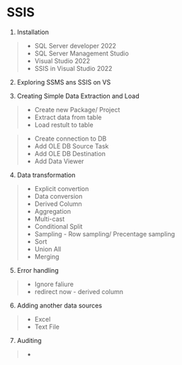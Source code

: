 # SSIS

1. Installation
>- SQL Server developer 2022
>- SQL Server Management Studio
>- Visual Studio 2022
>- SSIS in Visual Studio 2022

2. Exploring SSMS ans SSIS on VS

3. Creating Simple Data Extraction and Load
>- Create new Package/ Project
>- Extract data from table
>- Load restult to table

  >  - Create connection to DB
  >  - Add OLE DB Source Task
  >  - Add OLE DB Destination
  >  - Add Data Viewer

4. Data transformation
>- Explicit convertion
>- Data conversion
>- Derived Column
>- Aggregation
>- Multi-cast
>- Conditional Split
>- Sampling - Row sampling/ Precentage sampling
>- Sort
>- Union All
>- Merging

5. Error handling
>- Ignore faliure
>- redirect now - derived column

6. Adding another data sources
>- Excel
>- Text File

7. Auditing
>- 
